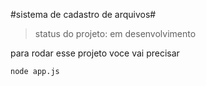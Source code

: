 #sistema de cadastro de arquivos#
>status do projeto: em desenvolvimento

para rodar esse projeto voce vai precisar 
```
node app.js
```
